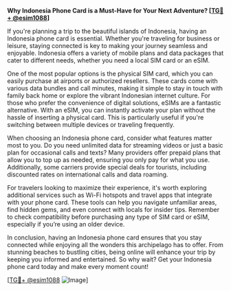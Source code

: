 **Why Indonesia Phone Card is a Must-Have for Your Next Adventure? [[TG💪+ @esim1088](https://t.me/s/esim1088)]**

If you're planning a trip to the beautiful islands of Indonesia, having an Indonesia phone card is essential. Whether you're traveling for business or leisure, staying connected is key to making your journey seamless and enjoyable. Indonesia offers a variety of mobile plans and data packages that cater to different needs, whether you need a local SIM card or an eSIM.

One of the most popular options is the physical SIM card, which you can easily purchase at airports or authorized resellers. These cards come with various data bundles and call minutes, making it simple to stay in touch with family back home or explore the vibrant Indonesian internet culture. For those who prefer the convenience of digital solutions, eSIMs are a fantastic alternative. With an eSIM, you can instantly activate your plan without the hassle of inserting a physical card. This is particularly useful if you're switching between multiple devices or traveling frequently.

When choosing an Indonesia phone card, consider what features matter most to you. Do you need unlimited data for streaming videos or just a basic plan for occasional calls and texts? Many providers offer prepaid plans that allow you to top up as needed, ensuring you only pay for what you use. Additionally, some carriers provide special deals for tourists, including discounted rates on international calls and data roaming.

For travelers looking to maximize their experience, it's worth exploring additional services such as Wi-Fi hotspots and travel apps that integrate with your phone card. These tools can help you navigate unfamiliar areas, find hidden gems, and even connect with locals for insider tips. Remember to check compatibility before purchasing any type of SIM card or eSIM, especially if you’re using an older device.

In conclusion, having an Indonesia phone card ensures that you stay connected while enjoying all the wonders this archipelago has to offer. From stunning beaches to bustling cities, being online will enhance your trip by keeping you informed and entertained. So why wait? Get your Indonesia phone card today and make every moment count! 

[[TG💪+ @esim1088](https://t.me/s/esim1088) ![Image](https://i.postimg.cc/Y0z9fWf4/image.png)]